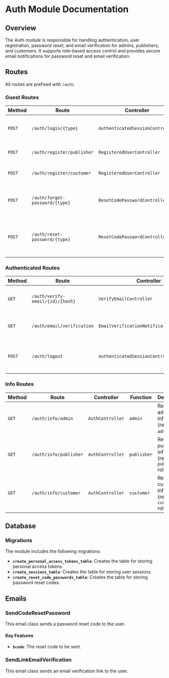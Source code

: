 # Auth Module Documentation

## Overview
The Auth module is responsible for handling authentication, user registration, password reset, and email verification for admins, publishers, and customers. It supports role-based access control and provides secure email notifications for password reset and email verification.

## Routes

All routes are prefixed with `/auth`.

### Guest Routes

| Method     | Route                     | Controller           | Function         | Description                     |
|------------|---------------------------|----------------------|------------------|---------------------------------|
| `POST`     | `/auth/login/{type}`      | `AuthenticatedSessionController` | `login` | Authenticate users and generate a token. |
| `POST`     | `/auth/register/publisher`| `RegisteredUserController` | `storePublisher` | Register a new publisher.       |
| `POST`     | `/auth/register/customer` | `RegisteredUserController` | `storeCustomer`  | Register a new customer.        |
| `POST`     | `/auth/forgot-password/{type}` | `ResetCodePasswordController` | `forgotPassword` | Send a password reset code to the user's email. |
| `POST`     | `/auth/reset-password/{type}` | `ResetCodePasswordController` | `resetPassword`  | Reset the user's password using the provided code. |

### Authenticated Routes

| Method     | Route                     | Controller           | Function         | Description                     |
|------------|---------------------------|----------------------|------------------|---------------------------------|
| `GET`      | `/auth/verify-email/{id}/{hash}` | `VerifyEmailController` | `__invoke`     | Mark the user's email as verified. |
| `GET`      | `/auth/email/verification`| `EmailVerificationNotificationController` | `store` | Resend the email verification link. |
| `POST`     | `/auth/logout`            | `AuthenticatedSessionController` | `userLogout` | Log out the user by deleting their tokens. |

### Info Routes

| Method     | Route                     | Controller           | Function         | Description                     |
|------------|---------------------------|----------------------|------------------|---------------------------------|
| `GET`      | `/auth/info/admin`        | `AuthController`     | `admin`          | Retrieve admin information (requires `admin` role). |
| `GET`      | `/auth/info/publisher`    | `AuthController`     | `publisher`      | Retrieve publisher information (requires `publisher` role). |
| `GET`      | `/auth/info/customer`     | `AuthController`     | `customer`       | Retrieve customer information (requires `customer` role). |

## Database

### Migrations
The module includes the following migrations:
- **`create_personal_access_tokens_table`**: Creates the table for storing personal access tokens.
- **`create_sessions_table`**: Creates the table for storing user sessions.
- **`create_reset_code_passwords_table`**: Creates the table for storing password reset codes.

## Emails

### SendCodeResetPassword
This email class sends a password reset code to the user.

#### Key Features
- **`$code`**: The reset code to be sent.

### SendLinkEmailVerification
This email class sends an email verification link to the user.

